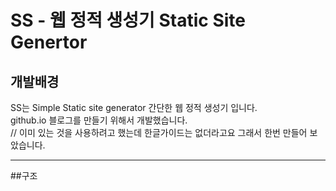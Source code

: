 # SS - 웹 정적 생성기 Static Site Genertor   
## 개발배경
SS는 Simple Static site generator 간단한 웹 정적 생성기 입니다.   
github.io 블로그를 만들기 위해서 개발했습니다.   
// 이미 있는 것을 사용하려고 했는데 한글가이드는 없더라고요 그래서 한번 만들어 보았습니다.

---

##구조
